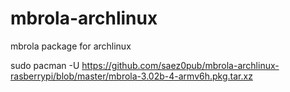 mbrola-archlinux
================

mbrola package for archlinux

sudo pacman -U https://github.com/saez0pub/mbrola-archlinux-rasberrypi/blob/master/mbrola-3.02b-4-armv6h.pkg.tar.xz
